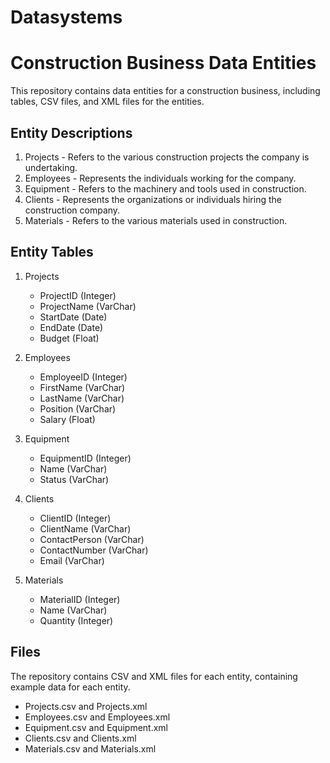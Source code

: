 # Datasystems
# Construction Business Data Entities

This repository contains data entities for a construction business, including tables, CSV files, and XML files for the entities.

## Entity Descriptions

1. Projects - Refers to the various construction projects the company is undertaking.
2. Employees - Represents the individuals working for the company.
3. Equipment - Refers to the machinery and tools used in construction.
4. Clients - Represents the organizations or individuals hiring the construction company.
5. Materials - Refers to the various materials used in construction.

## Entity Tables

1. Projects
    - ProjectID (Integer)
    - ProjectName (VarChar)
    - StartDate (Date)
    - EndDate (Date)
    - Budget (Float)

2. Employees
    - EmployeeID (Integer)
    - FirstName (VarChar)
    - LastName (VarChar)
    - Position (VarChar)
    - Salary (Float)

3. Equipment
    - EquipmentID (Integer)
    - Name (VarChar)
    - Status (VarChar)

4. Clients
    - ClientID (Integer)
    - ClientName (VarChar)
    - ContactPerson (VarChar)
    - ContactNumber (VarChar)
    - Email (VarChar)

5. Materials
    - MaterialID (Integer)
    - Name (VarChar)
    - Quantity (Integer)

## Files

The repository contains CSV and XML files for each entity, containing example data for each entity.

- Projects.csv and Projects.xml
- Employees.csv and Employees.xml
- Equipment.csv and Equipment.xml
- Clients.csv and Clients.xml
- Materials.csv and Materials.xml

